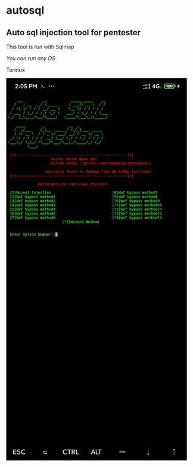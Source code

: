 # autosql
<h2>Auto sql injection tool for pentester</h2>
<p>This tool is run with Sqlmap</p>
<em>You can run any OS</em>
<p>Termux</p>
<img src="Screenshot_2021-07-19-14-05-04-120_com.termux.jpg">
